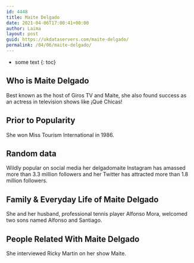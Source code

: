 ```yaml
---
id: 4448
title: Maite Delgado
date: 2021-04-06T17:00:41+00:00
author: Laima
layout: post
guid: https://ukdataservers.com/maite-delgado/
permalink: /04/06/maite-delgado/
---
```


* some text
{: toc}


## Who is Maite Delgado
                  
                  
                  
Best known as the host of Giros TV and Maite, she also found success as an actress in television shows like ¡Qué Chicas!
                  
              
            
              
            
                
                
                
## Prior to Popularity
                  
                  
                  
She won Miss Tourism International in 1986.
                  
              
            
              
            
                
                
                
## Random data
                  
                  
                  
Wildly popular on social media her delgadomaite Instagram has amassed more than 3.3 million followers and her Twitter has attracted more than 1.8 million followers.
                  
              
            
              
            
                
                
                
## Family & Everyday Life of Maite Delgado
                  
                  
                  
She and her husband, professional tennis player Alfonso Mora, welcomed two sons named Alfonso and Santiago.
                  
              
            
              
            
                
                
                
## People Related With Maite Delgado
                  
                  
                  
She interviewed Ricky Martin on her show Maite.
                  
              
            
              
            
                
              
            
              
              
            
            
              
            
          
          
          